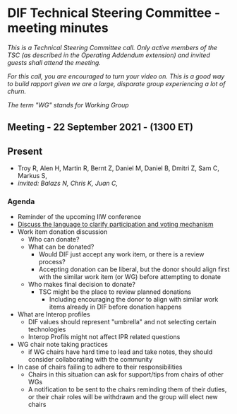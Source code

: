# DIF Technical Steering Committee - meeting minutes


_This is a Technical Steering Committee call. Only active members of the TSC (as described in the Operating Addendum extension) and invited guests shall attend the meeting._

_For this call, you are encouraged to turn your video on. This is a good way to build rapport given we are a large, disparate group experiencing a lot of churn._

_The term "WG" stands for Working Group_



## Meeting - 22 September 2021 - (1300 ET)

## Present
- Troy R, Alen H, Martin R, Bernt Z, Daniel M, Daniel B, Dmitri Z, Sam C, Markus S,
- _invited: Balazs N, Chris K, Juan C,_

### Agenda
- Reminder of the upcoming IIW conference
- [Discuss the language to clarify participation and voting mechanism](https://github.com/decentralized-identity/TSC/pull/1) 
- Work item donation discussion
    - Who can donate? 
    - What can be donated? 
        - Would DIF just accept any work item, or there is a review process? 
        - Accepting donation can be liberal, but the donor should align first with the similar work item (or WG) before attempting to donate
    - Who makes final decision to donate?
        - TSC might be the place to review planned donations 
            - Including encouraging the donor to align with similar work items already in DIF before donation happens 
- What are Interop profiles
    - DIF values should represent "umbrella" and not selecting certain technologies 
    - Interop Profils might not affect IPR related questions 
- WG chair note taking practices
    - if WG chairs have hard time to lead and take notes, they should consider collaborating with the community 
- In case of chairs failing to adhere to their responsibilities
    - Chairs in this situation can ask for support/tips from chairs of other WGs
    - A notification to be sent to the chairs reminding them of their duties, or their chair roles will be withdrawn and the group will elect new chairs
